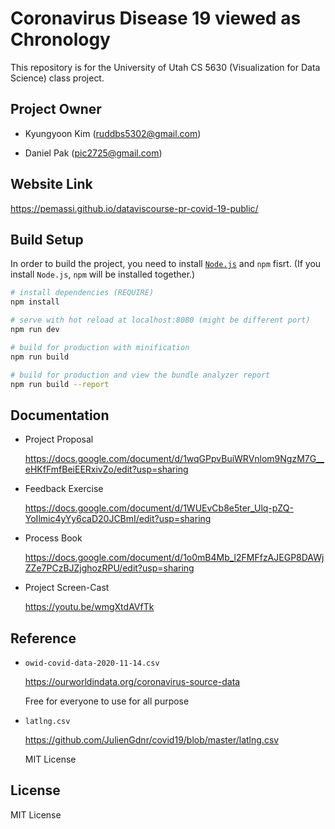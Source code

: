 # Coronavirus Disease 19 viewed as Chronology

This repository is for the University of Utah CS 5630 (Visualization for Data Science) class project.

## Project Owner

- Kyungyoon Kim (ruddbs5302@gmail.com)
 
- Daniel Pak (pic2725@gmail.com)

## Website Link

https://pemassi.github.io/dataviscourse-pr-covid-19-public/

## Build Setup
In order to build the project, you need to install [`Node.js`](https://nodejs.org/en/) and `npm` fisrt. (If you install `Node.js`, `npm` will be installed together.)

``` bash
# install dependencies (REQUIRE)
npm install

# serve with hot reload at localhost:8080 (might be different port)
npm run dev

# build for production with minification
npm run build

# build for production and view the bundle analyzer report
npm run build --report
```

## Documentation

- Project Proposal

    https://docs.google.com/document/d/1wqGPpvBuiWRVnlom9NgzM7G__eHKfFmfBeiEERxivZo/edit?usp=sharing
    
- Feedback Exercise

    https://docs.google.com/document/d/1WUEvCb8e5ter_Ulq-pZQ-YoIlmic4yYy6caD20JCBmI/edit?usp=sharing

- Process Book

    https://docs.google.com/document/d/1o0mB4Mb_l2FMFfzAJEGP8DAWjZZe7PCzBJZjghozRPU/edit?usp=sharing

- Project Screen-Cast

    https://youtu.be/wmgXtdAVfTk


## Reference

- `owid-covid-data-2020-11-14.csv`
    
    https://ourworldindata.org/coronavirus-source-data

    Free for everyone to use for all purpose

- `latlng.csv`

    https://github.com/JulienGdnr/covid19/blob/master/latlng.csv

    MIT License


## License

MIT License